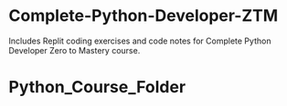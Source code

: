 # Complete-Python-Developer-ZTM

Includes Replit coding exercises and code notes for Complete Python Developer Zero to Mastery course.

# Python_Course_Folder
